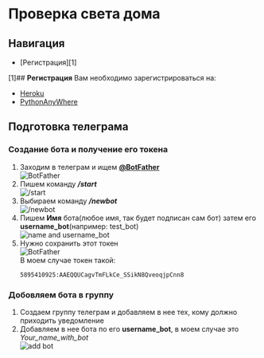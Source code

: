# **Проверка света дома**

## **Навигация**
  * [Регистрация][1]


[1]## **Регистрация**
Вам необходимо зарегистрироваться на:
 - [Heroku](https://dashboard.heroku.com)
 - [PythonAnyWhere](https://www.pythonanywhere.com/)

## **Подготовка телеграма**
### **Создание бота и получение его токена**
1. Заходим в телеграм и ищем **[@BotFather](https://t.me/BotFather)**<br>![BotFather](https://imgur.com/fQvoRo2.png)
2. Пишем команду ***/start***<br>![/start](https://imgur.com/5le8OEM.png)
3. Выбираем команду ***/newbot***<br>![/newbot](https://imgur.com/Ghr15C9.png)
4. Пишем **Имя** бота(любое имя, так будет подписан сам бот) затем его **username_bot**(например: test_bot)<br>![name and username_bot](https://imgur.com/RRJhhYe.png)
5. Нужно сохранить этот токен<br>![BotFather](https://imgur.com/ipsRgAP.png)<br>
   В моем случае токен такой:
   ```
   5895410925:AAEQQUCagvTmFLkCe_SSikN8QveoqjpCnn8
   ```

### **Добовляем бота в группу**
   1. Создаем группу телеграм и добавляем в нее тех, кому должно приходить уведомление
   2. Добавляем в нее бота по его **username_bot**, в моем случае это _Your_name_with_bot_<br>![add bot](https://imgur.com/FCl1d22.png)
